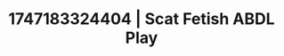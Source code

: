 ---
categories:
- Mutual desire
- Shibari art
- Mormon threesome
- Rough sex
- 3D animation
image: /assets/images/1747183324404.webp
layout: post
seo:
  description: Featured content with exclusive Scat Fetish, ABDL Play. HD images available.
  keywords: Scat Fetish, ABDL Play
  og_image: /assets/images/1747183324404.webp
  schema_type: VisualArtwork
tags:
- ABDL Play
- '#1747183324404'
- Scat Fetish
title: 1747183324404 | Scat Fetish ABDL Play
---